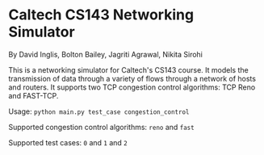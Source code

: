 # Caltech CS143 Networking Simulator

By David Inglis, Bolton Bailey, Jagriti Agrawal, Nikita Sirohi

This is a networking simulator for Caltech's CS143 course. It models the transmission
of data through a variety of flows through a network of hosts and routers. It
supports two TCP congestion control algorithms: TCP Reno and FAST-TCP.

Usage: `python main.py test_case congestion_control`

Supported congestion control algorithms: `reno` and `fast`

Supported test cases: `0` and `1` and `2`
